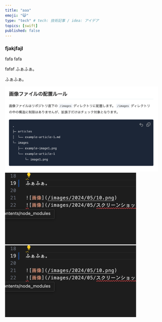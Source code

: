 ```yaml
---
title: "aaa"
emoji: "😺"
type: "tech" # tech: 技術記事 / idea: アイデア
topics: [swift]
published: false
---
```



### fjakjfajl
fafa
fafa


fafaf
ふぁふぁ。


ふぁふぁ。

![画像](/images/2024/05/10.png)
![gakfjakj](<../images/2024/05/screenshot 2024-05-11 5.45.07.png>)
![gazou](</images/2024/05/screenshot 2024-05-11 5.45.07.png>)
